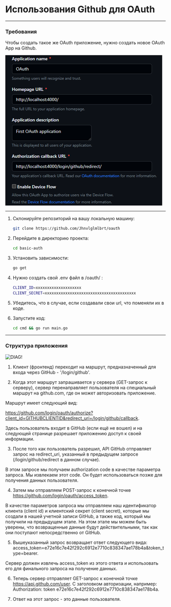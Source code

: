 
# Использования Github для OAuth

***
### Требования

Чтобы создать такое же OAuth приложение, нужно создать новое OAuth App на Github. 

![APP!](images/app.png)

***

1. Склонируйте репозиторий на вашу локальную машину:

   ```bash
   git clone https://github.com/Jhnvlglmlbrt/oauth

2. Перейдите в директорию проекта:

   ```bash
   cd basic-auth

3. Установить зависимости:
    
    ```bash
    go get 

4. Нужно создать свой .env файл в /oauth/ :

    ```bash
    CLIENT_ID=xxxxxxxxxxxxxxxxxxxx
    CLIENT_SECRET=xxxxxxxxxxxxxxxxxxxxxxxxxxxxxxxxxxxxxxxx


5. Убедитесь, что в случае, если создавали свои url, что поменяли их в коде.

6. Запустите код: 

    ```bash
    cd cmd && go run main.go

***
### Структура приложения

![DIAG!](images/diag.png)

1. Клиент (фронтенд) переходит на маршрут, предназначенный для входа через GitHub - '/login/github'.

2. Когда этот маршрут запрашивается у сервера (GET-запрос к серверу), сервер перенаправляет пользователя на специальный маршрут на github.com, где он может авторизовать приложение.

Маршрут имеет следующий вид: 

https://github.com/login/oauth/authorize?client_id=GITHUBCLIENTID&redirect_uri=/login/github/callback. 

Здесь пользователь входит в GitHub (если ещё не вошел) и на следующей странице разрешает приложению доступ к своей информации.

3. После того как пользователь разрешил, API GitHub отправляет запрос на redirect_uri, указанный в предыдущем запросе (/login/github/redirect в данном случае). 

В этом запросе мы получаем authorization code в качестве параметра запроса. Мы извлекаем этот code. Он будет использоваться позже для получения данных пользователя.

4. Затем мы отправляем POST-запрос к конечной точке https://github.com/login/oauth/access_token. 

В качестве параметров запроса мы отправляем наш идентификатор клиента (client id) и клиентский секрет (client secret), которые мы создали в нашей учетной записи GitHub, а также код, который мы получили на предыдущем этапе. На этом этапе мы можем быть уверены, что возвращенные данные будут действительными, так как они поступают непосредственно от GitHub.

5. Вышеуказанный запрос возвращает ответ следующего вида: access_token=e72e16c7e42f292c6912e7710c838347ae178b4a&token_type=bearer. 

Сервер должен извлечь access_token из этого ответа и использовать его для финального запроса на получение данных.

6. Теперь сервер отправляет GET-запрос к конечной точке https://api.github.com/user. С заголовком авторизации, например: Authorization: token e72e16c7e42f292c6912e7710c838347ae178b4a.

7. Ответ на этот запрос - это данные пользователя. 

